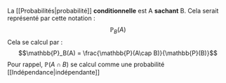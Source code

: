 La [[Probabilités|probabilité]] **conditionnelle** est A **sachant** B. Cela serait représenté par cette notation :
$$\mathbb{P}_B(A)$$
Cela se calcul par :
$$\mathbb{P}_B(A) = \frac{\mathbb{P}(A\cap B)}{\mathbb{P}(B)}$$
Pour rappel, $\mathbb{P}(A\cap B)$ se calcul comme une probabilité [[Indépendance|indépendante]]